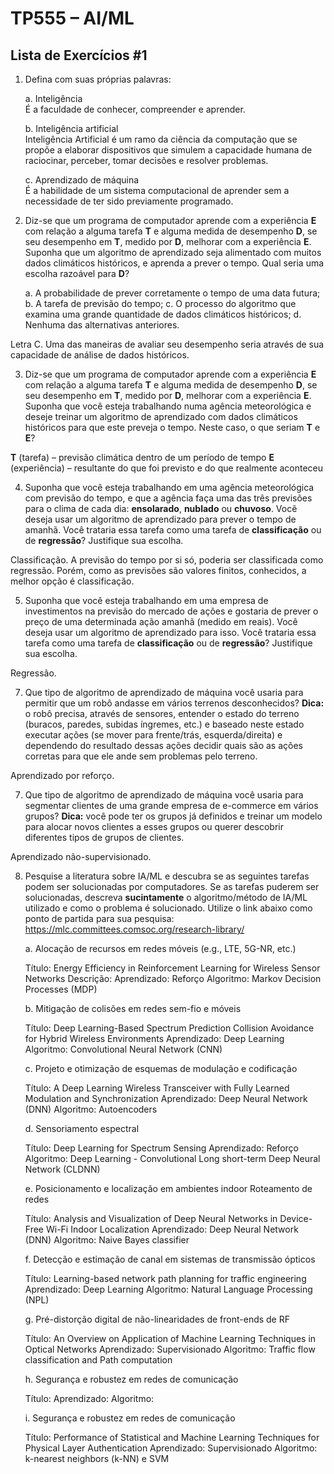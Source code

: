 # TP555 – AI/ML

## Lista de Exercícios #1

1. Defina com suas próprias palavras:

	a. Inteligência <br/>
	É a faculdade de conhecer, compreender e aprender.
	
	b. Inteligência artificial <br/>
	Inteligência Artificial é um ramo da ciência da computação que se propõe a 		elaborar dispositivos que simulem a capacidade humana de raciocinar, perceber, tomar decisões e resolver problemas.

	c. Aprendizado de máquina <br/>
	É a habilidade de um sistema computacional de aprender sem a necessidade de ter sido previamente programado.

3. Diz-se que um programa de computador aprende com a experiência **E** com relação a alguma tarefa **T** e alguma medida de desempenho **D**, se seu desempenho em **T**, medido por **D**, melhorar com a experiência **E**. Suponha que um algoritmo de aprendizado seja alimentado com muitos dados climáticos históricos, e aprenda a prever o tempo. Qual seria uma escolha razoável para **D**?

	a. A probabilidade de prever corretamente o tempo de uma data futura;
	b. A tarefa de previsão do tempo;
	c. O processo do algoritmo que examina uma grande quantidade de dados climáticos históricos;
	d. Nenhuma das alternativas anteriores.  

Letra C. Uma das maneiras de avaliar seu desempenho seria através de sua capacidade de análise de dados históricos.  

3. Diz-se que um programa de computador aprende com a experiência **E** com relação a alguma tarefa **T** e alguma medida de desempenho **D**, se seu desempenho em **T**, medido por **D**, melhorar com a experiência **E**. Suponha que você esteja trabalhando numa agência meteorológica e deseje treinar um algoritmo de aprendizado com dados climáticos históricos para que este preveja o tempo. Neste caso, o que seriam **T** e **E**?  

**T** (tarefa) – previsão climática dentro de um período de tempo
**E** (experiência) – resultante do que foi previsto e do que realmente aconteceu

4. Suponha que você esteja trabalhando em uma agência meteorológica com previsão do tempo, e que a agência faça uma das três previsões para o clima de cada dia: **ensolarado**, **nublado** ou **chuvoso**. Você deseja usar um algoritmo de aprendizado para prever o tempo de amanhã. Você trataria essa tarefa como uma tarefa de **classificação** ou de **regressão**? Justifique sua escolha.  

Classificação. A previsão do tempo por si só, poderia ser classificada como regressão. Porém, como as previsões são valores finitos, conhecidos, a melhor opção é classificação. 

5. Suponha que você esteja trabalhando em uma empresa de investimentos na previsão do mercado de ações e gostaria de prever o preço de uma determinada ação amanhã (medido em reais). Você deseja usar um algoritmo de aprendizado para isso. Você trataria essa tarefa como uma tarefa de **classificação** ou de **regressão**? Justifique sua escolha.

Regressão.

7. Que tipo de algoritmo de aprendizado de máquina você usaria para permitir que um robô andasse em vários terrenos desconhecidos? **Dica:** o robô precisa, através de sensores, entender o estado do terreno (buracos, paredes, subidas íngremes, etc.) e baseado neste estado executar ações (se mover para frente/trás, esquerda/direita) e dependendo do resultado dessas ações decidir quais são as ações corretas para que ele ande sem problemas pelo terreno.

Aprendizado por reforço.

7. Que tipo de algoritmo de aprendizado de máquina você usaria para segmentar clientes de uma grande empresa de e-commerce em vários grupos? **Dica:** você pode ter os grupos já definidos e treinar um modelo para alocar novos clientes a esses grupos ou querer descobrir diferentes tipos de grupos de clientes.

Aprendizado não-supervisionado.  

8. Pesquise a literatura sobre IA/ML e descubra se as seguintes tarefas podem ser
solucionadas por computadores. Se as tarefas puderem ser solucionadas, descreva
**sucintamente** o algoritmo/método de IA/ML utilizado e como o problema é solucionado.
Utilize o link abaixo como ponto de partida para sua pesquisa:
https://mlc.committees.comsoc.org/research-library/

	a. Alocação de recursos em redes móveis (e.g., LTE, 5G-NR, etc.)
	
	Título: Energy Efficiency in Reinforcement Learning for Wireless Sensor Networks
	Descrição:
	Aprendizado: Reforço
	Algoritmo: Markov Decision Processes (MDP)

	b. Mitigação de colisões em redes sem-fio e móveis

	Título: Deep Learning-Based Spectrum Prediction Collision Avoidance for Hybrid Wireless Environments
	Aprendizado: Deep Learning
	Algoritmo: Convolutional Neural Network (CNN)

	c. Projeto e otimização de esquemas de modulação e codificação 

	Título: A Deep Learning Wireless Transceiver with Fully Learned Modulation and 				Synchronization
	Aprendizado: Deep Neural Network (DNN)
	Algoritmo: Autoencoders

	d. Sensoriamento espectral

	Título: Deep Learning for Spectrum Sensing
	Aprendizado: Reforço
	Algoritmo: Deep Learning - Convolutional Long short-term Deep Neural
	Network (CLDNN)

	e. Posicionamento e localização em ambientes indoor Roteamento de redes

	Título: Analysis and Visualization of Deep Neural Networks in Device-Free
Wi-Fi Indoor Localization
	Aprendizado: Deep Neural Network (DNN)
	Algoritmo: Naive Bayes classifier

	f. Detecção e estimação de canal em sistemas de transmissão ópticos

	Título: Learning-based network path planning for traffic engineering
	Aprendizado: Deep Learning
	Algoritmo: Natural Language Processing (NPL)

	g. Pré-distorção digital de não-linearidades de front-ends de RF

	Título: An Overview on Application of Machine Learning Techniques in Optical Networks
	Aprendizado: Supervisionado
	Algoritmo: Traffic flow classification and Path computation

	h. Segurança e robustez em redes de comunicação 
	
	Título:
	Aprendizado:
	Algoritmo: 

	i. Segurança e robustez em redes de comunicação

	Título: Performance of Statistical and Machine Learning Techniques for Physical Layer Authentication
	Aprendizado: Supervisionado
	Algoritmo: k-nearest neighbors (k-NN) e SVM
